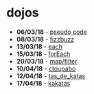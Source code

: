 # dojos

- **06/03/18** - [pseudo code](00-pseudo_code)
- **08/03/18** - [fizzbuzz](01-fizzbuzz)
- **13/03/18** - [each](02-each)
- **15/03/18** - [forEach](03-foreach)
- **20/03/18** - [map/filter](04-map_filter)
- **10/04/18** - [ctoupabo](05-ctoupabo)
- **12/04/18** - [tas_de_katas](06-tas_de_katas)
- **17/04/18** - [kakatas](07-kakatas)
